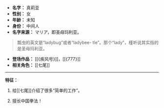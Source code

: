 
- **名字：** 真莉亚
- **性别：** 女
- **年龄：** 未知
- **身份：** 中间人
- **名字来源：** マリア，即圣母玛利亚。

> 瓢虫的英文是“ladybug”或者“ladybee- tle”。那个“lady”，槿听说其实指的是圣母玛利亚。

- **登场作品：**  [[《疾风号》]]，[[《777》]] 
- **相关角色：** [[七尾]] 

---

**特征：** 

1. 给[[七尾]]介绍了很多“简单的工作”。

2. 擅长中国拳法！
